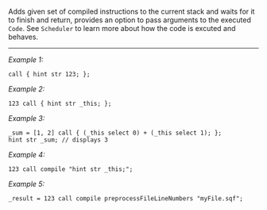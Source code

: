 Adds given set of compiled instructions to the current stack and waits for it to finish and return, provides an option to pass arguments to the executed `Code`. See `Scheduler` to learn more about how the code is excuted and behaves.


---
*Example 1:*
```sqf
call { hint str 123; };
```

*Example 2:*
```sqf
123 call { hint str _this; };
```

*Example 3:*
```sqf
_sum = [1, 2] call { (_this select 0) + (_this select 1); };
hint str _sum; // displays 3
```

*Example 4:*
```sqf
123 call compile "hint str _this;";
```

*Example 5:*
```sqf
_result = 123 call compile preprocessFileLineNumbers "myFile.sqf";
```